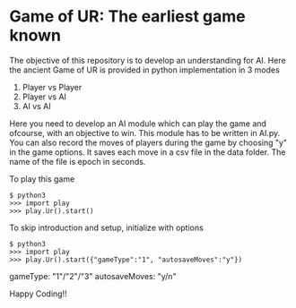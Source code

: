 # Game of UR: The earliest game known

The objective of this repository is to develop an understanding for AI. Here the ancient Game of UR is provided in python implementation in 3 modes
1. Player vs Player
2. Player vs AI
3. AI vs AI

Here you need to develop an AI module which can play the game and ofcourse, with an objective to win. This module has to be written in AI.py.
You can also record the moves of players during the game by choosing "y" in the game options. It saves each move in a csv file in the data folder. The name of the file is epoch in seconds.

To play this game
```
$ python3
>>> import play
>>> play.Ur().start()
```

To skip introduction and setup, initialize with options
```
$ python3
>>> import play
>>> play.Ur().start({"gameType":"1", "autosaveMoves":"y"})
```

gameType: "1"/"2"/"3"
autosaveMoves: "y/n"

Happy Coding!!
